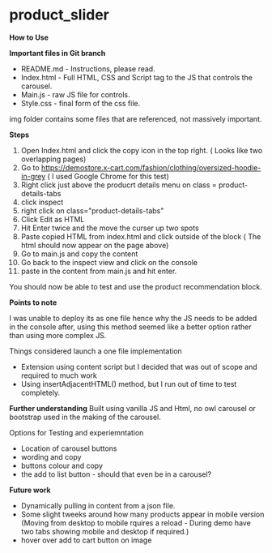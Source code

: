 # product_slider

**How to Use**

**Important files in  Git branch**

* README.md - Instructions, please read.
* Index.html -  Full HTML, CSS and Script tag to the JS that controls the carousel.
* Main.js - raw JS file for controls.
* Style.css - final form of the css file.

img folder contains some files that are referenced, not massively important.

**Steps**
1. Open Index.html and click the copy icon in the top right. ( Looks like two overlapping pages) 
2. Go to https://demostore.x-cart.com/fashion/clothing/oversized-hoodie-in-grey ( I used Google Chrome for this test)
3. Right click just above the producrt details menu on class = product-details-tabs
4. click inspect
5. right click on class="product-details-tabs"
6. Click Edit as HTML
7. Hit Enter twice and the move the curser up two spots
8. Paste copied HTML from index.html and click outside of the block ( The html should now appear on the page above)
9. Go to main.js and copy the content
10. Go back to the inspect view and click on the console
11. paste in the content from main.js and hit enter.

You should now be able to test and use the product recommendation block.

**Points to note**

I was unable to deploy its as one file hence why the JS needs to be added in the console after, using this method seemed like a better option rather than using more complex JS.

Things considered launch a one file implementation
* Extension using content script but I decided that was out of scope and required to much work
* Using insertAdjacentHTML() method, but I run out of time to test completely.


**Further understanding**
Built using vanilla JS and Html, no owl carousel or bootstrap used in the making of the carousel.

Options for Testing and experiemntation

* Location of carousel buttons
* wording and copy
* buttons colour and copy
* the add to list button - should that even be in a carousel?

**Future work**

* Dynamically pulling in content from a json file.
* Some slight tweeks around how many products appear in mobile version (Moving from desktop to mobile rquires a reload - During demo have two tabs showing mobile and desktop if required.)
* hover over add to cart button on image







